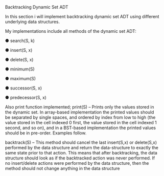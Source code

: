 Backtracking Dynamic Set ADT

In this section i will implement backtracking dynamic set ADT using different underlying
data structures.

My implementations  include all methods of the dynamic set ADT:

● search(S, k)

● insert(S, x)

● delete(S, x)

● minimum(S)

● maximum(S)

● successor(S, x)

● predecessor(S, x)

Also print function implemented;
print(S) – Prints only the values stored in the dynamic set. In array-based implementation the
printed values should be separated by single spaces, and ordered by index from low to high
(the value stored in the cell indexed 0 first, the value stored in the cell indexed 1 second, and
so on), and in a BST-based implementation the printed values should be in pre-order.
Examples follow. 


backtrack(S) – This method should cancel the last insert(S,x) or delete(S,x) performed by the
data structure and return the data-structure to exactly the same state prior to that action.
This means that after backtracking, the data structure should look as if the backtracked action
was never performed. If no insert/delete actions were performed by the data structure, then
the method should not change anything in the data structure
